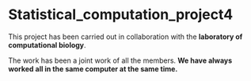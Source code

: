 # Statistical_computation_project4

This project has been carried out in collaboration with the **laboratory of computational biology**.

The work has been a joint work of all the members. **We have always worked all in the same computer at the same time.**
